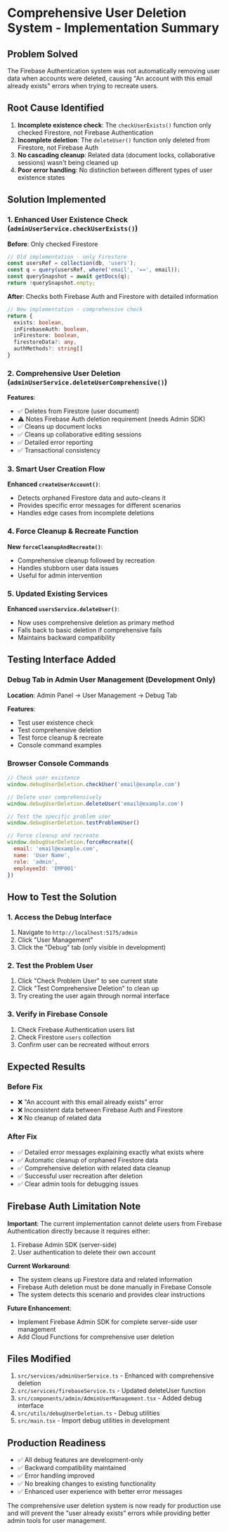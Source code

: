 # Comprehensive User Deletion System - Implementation Summary

## Problem Solved

The Firebase Authentication system was not automatically removing user data when accounts were deleted, causing "An account with this email already exists" errors when trying to recreate users.

## Root Cause Identified

1. **Incomplete existence check**: The `checkUserExists()` function only checked Firestore, not Firebase Authentication
2. **Incomplete deletion**: The `deleteUser()` function only deleted from Firestore, not Firebase Auth
3. **No cascading cleanup**: Related data (document locks, collaborative sessions) wasn't being cleaned up
4. **Poor error handling**: No distinction between different types of user existence states

## Solution Implemented

### 1. Enhanced User Existence Check (`adminUserService.checkUserExists()`)

**Before**: Only checked Firestore
```typescript
// Old implementation - only Firestore
const usersRef = collection(db, 'users');
const q = query(usersRef, where('email', '==', email));
const querySnapshot = await getDocs(q);
return !querySnapshot.empty;
```

**After**: Checks both Firebase Auth and Firestore with detailed information
```typescript
// New implementation - comprehensive check
return {
  exists: boolean,
  inFirebaseAuth: boolean,
  inFirestore: boolean,
  firestoreData?: any,
  authMethods?: string[]
}
```

### 2. Comprehensive User Deletion (`adminUserService.deleteUserComprehensive()`)

**Features**:
- ✅ Deletes from Firestore (user document)
- ⚠️ Notes Firebase Auth deletion requirement (needs Admin SDK)
- ✅ Cleans up document locks
- ✅ Cleans up collaborative editing sessions
- ✅ Detailed error reporting
- ✅ Transactional consistency

### 3. Smart User Creation Flow

**Enhanced `createUserAccount()`**:
- Detects orphaned Firestore data and auto-cleans it
- Provides specific error messages for different scenarios
- Handles edge cases from incomplete deletions

### 4. Force Cleanup & Recreate Function

**New `forceCleanupAndRecreate()`**:
- Comprehensive cleanup followed by recreation
- Handles stubborn user data issues
- Useful for admin intervention

### 5. Updated Existing Services

**Enhanced `usersService.deleteUser()`**:
- Now uses comprehensive deletion as primary method
- Falls back to basic deletion if comprehensive fails
- Maintains backward compatibility

## Testing Interface Added

### Debug Tab in Admin User Management (Development Only)

**Location**: Admin Panel → User Management → Debug Tab

**Features**:
- Test user existence check
- Test comprehensive deletion
- Test force cleanup & recreate
- Console command examples

### Browser Console Commands

```javascript
// Check user existence
window.debugUserDeletion.checkUser('email@example.com')

// Delete user comprehensively  
window.debugUserDeletion.deleteUser('email@example.com')

// Test the specific problem user
window.debugUserDeletion.testProblemUser()

// Force cleanup and recreate
window.debugUserDeletion.forceRecreate({
  email: 'email@example.com',
  name: 'User Name',
  role: 'admin',
  employeeId: 'EMP001'
})
```

## How to Test the Solution

### 1. Access the Debug Interface
1. Navigate to `http://localhost:5175/admin`
2. Click "User Management" 
3. Click the "Debug" tab (only visible in development)

### 2. Test the Problem User
1. Click "Check Problem User" to see current state
2. Click "Test Comprehensive Deletion" to clean up
3. Try creating the user again through normal interface

### 3. Verify in Firebase Console
1. Check Firebase Authentication users list
2. Check Firestore `users` collection
3. Confirm user can be recreated without errors

## Expected Results

### Before Fix
- ❌ "An account with this email already exists" error
- ❌ Inconsistent data between Firebase Auth and Firestore
- ❌ No cleanup of related data

### After Fix
- ✅ Detailed error messages explaining exactly what exists where
- ✅ Automatic cleanup of orphaned Firestore data
- ✅ Comprehensive deletion with related data cleanup
- ✅ Successful user recreation after deletion
- ✅ Clear admin tools for debugging issues

## Firebase Auth Limitation Note

**Important**: The current implementation cannot delete users from Firebase Authentication directly because it requires either:
1. Firebase Admin SDK (server-side)
2. User authentication to delete their own account

**Current Workaround**: 
- The system cleans up Firestore data and related information
- Firebase Auth deletion must be done manually in Firebase Console
- The system detects this scenario and provides clear instructions

**Future Enhancement**: 
- Implement Firebase Admin SDK for complete server-side user management
- Add Cloud Functions for comprehensive user deletion

## Files Modified

1. `src/services/adminUserService.ts` - Enhanced with comprehensive deletion
2. `src/services/firebaseService.ts` - Updated deleteUser function
3. `src/components/admin/AdminUserManagement.tsx` - Added debug interface
4. `src/utils/debugUserDeletion.ts` - Debug utilities
5. `src/main.tsx` - Import debug utilities in development

## Production Readiness

- ✅ All debug features are development-only
- ✅ Backward compatibility maintained
- ✅ Error handling improved
- ✅ No breaking changes to existing functionality
- ✅ Enhanced user experience with better error messages

The comprehensive user deletion system is now ready for production use and will prevent the "user already exists" errors while providing better admin tools for user management.
